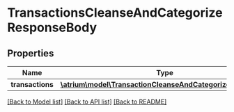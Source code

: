 # TransactionsCleanseAndCategorizeResponseBody

## Properties
Name | Type | Description | Notes
------------ | ------------- | ------------- | -------------
**transactions** | [**\atrium\model\TransactionCleanseAndCategorizeResponse[]**](TransactionCleanseAndCategorizeResponse.md) |  | [optional] 

[[Back to Model list]](../README.md#documentation-for-models) [[Back to API list]](../README.md#documentation-for-api-endpoints) [[Back to README]](../README.md)


